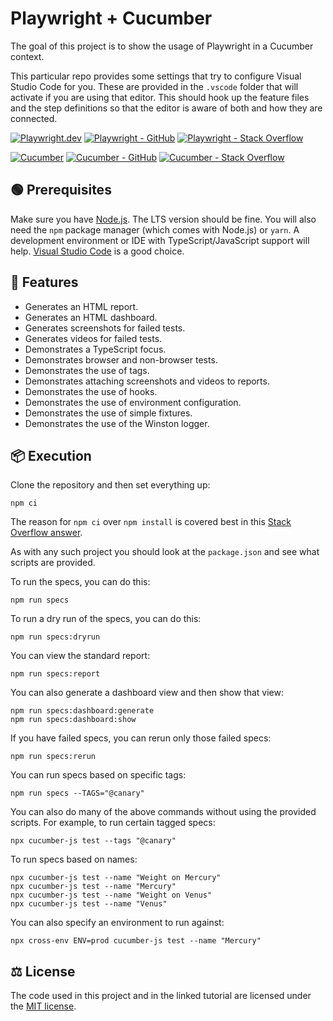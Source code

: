 # Playwright + Cucumber

The goal of this project is to show the usage of Playwright in a Cucumber context.

This particular repo provides some settings that try to configure Visual Studio Code for you. These are provided in the `.vscode` folder that will activate if you are using that editor. This should hook up the feature files and the step definitions so that the editor is aware of both and how they are connected.

[![Playwright.dev](https://img.shields.io/badge/Documentation-Playwright-1c8620.svg?logo=playwright)](https://playwright.dev/docs/intro)
[![Playwright - GitHub](https://img.shields.io/badge/GitHub-Playwright-1c8620.svg?logo=github)](https://github.com/microsoft/playwright/tree/main)
[![Playwright - Stack Overflow](https://img.shields.io/badge/stackoverflow-Playwright-e87922.svg?logo=stackoverflow)](https://stackoverflow.com/questions/tagged/playwright)

[![Cucumber](https://img.shields.io/badge/Documentation-Cucumber-23d96c.svg?logo=Cucumber)](https://cucumber.io/)
[![Cucumber - GitHub](https://img.shields.io/badge/GitHub-Cucumber-23d96c.svg?logo=github)](https://github.com/cucumber)
[![Cucumber - Stack Overflow](https://img.shields.io/badge/stackoverflow-Cucumber-e87922.svg?logo=stackoverflow)](https://stackoverflow.com/questions/tagged/cucumber)

## 🟢 Prerequisites

Make sure you have [Node.js](https://nodejs.org/en). The LTS version should be fine. You will also need the `npm` package manager (which comes with Node.js) or `yarn`. A development environment or IDE with TypeScript/JavaScript support will help. [Visual Studio Code](https://code.visualstudio.com/) is a good choice.

## 🚀 Features

- Generates an HTML report.
- Generates an HTML dashboard.
- Generates screenshots for failed tests.
- Generates videos for failed tests.
- Demonstrates a TypeScript focus.
- Demonstrates browser and non-browser tests.
- Demonstrates the use of tags.
- Demonstrates attaching screenshots and videos to reports.
- Demonstrates the use of hooks.
- Demonstrates the use of environment configuration.
- Demonstrates the use of simple fixtures.
- Demonstrates the use of the Winston logger.

## 📦 Execution

Clone the repository and then set everything up:

```shell
npm ci
```

The reason for `npm ci` over `npm install` is covered best in this [Stack Overflow answer](https://stackoverflow.com/a/53325242).

As with any such project you should look at the `package.json` and see what scripts are provided.

To run the specs, you can do this:

```shell
npm run specs
```

To run a dry run of the specs, you can do this:

```shell
npm run specs:dryrun
```

You can view the standard report:

```shell
npm run specs:report
```

You can also generate a dashboard view and then show that view:

```shell
npm run specs:dashboard:generate
npm run specs:dashboard:show
```

If you have failed specs, you can rerun only those failed specs:

```shell
npm run specs:rerun
```

You can run specs based on specific tags:

```shell
npm run specs --TAGS="@canary"
```

You can also do many of the above commands without using the provided scripts. For example, to run certain tagged specs:

```shell
npx cucumber-js test --tags "@canary"
```

To run specs based on names:

```shell
npx cucumber-js test --name "Weight on Mercury"
npx cucumber-js test --name "Mercury"
npx cucumber-js test --name "Weight on Venus"
npx cucumber-js test --name "Venus"
```

You can also specify an environment to run against:

```shell
npx cross-env ENV=prod cucumber-js test --name "Mercury"
```

## ⚖ License

The code used in this project and in the linked tutorial are licensed under the [MIT license](https://github.com/jeffnyman/playwright-cucumber/blob/main/LICENSE).
